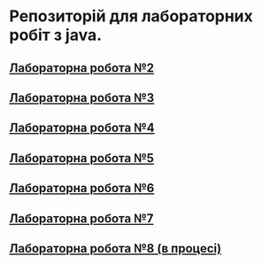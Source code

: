 # Репозиторій для лабораторних робіт з java.
## [Лабораторна робота №2](src/main/java/com/bondarenko/universityAssigment/lab2/README.md)
## [Лабораторна робота №3](src/main/java/com/bondarenko/universityAssigment/lab3/README.md)
## [Лабораторна робота №4](src/main/java/com/bondarenko/universityAssigment/lab4/README.md)
## [Лабораторна робота №5](src/main/java/com/bondarenko/universityAssigment/lab5/README.md)
## [Лабораторна робота №6](src/main/java/com/bondarenko/universityAssigment/lab6/README.md)
## [Лабораторна робота №7](src/main/java/com/bondarenko/universityAssigment/lab7/README.md)
## [Лабораторна робота №8 (в процесі)](src/main/java/com/bondarenko/universityAssigment/lab8/README.md)